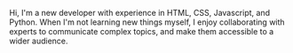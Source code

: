 Hi, I'm a new developer with experience in HTML, CSS, Javascript, and Python. When I'm not learning new things myself, 
I enjoy collaborating with experts to communicate complex topics, and make them accessible to a wider audience.
